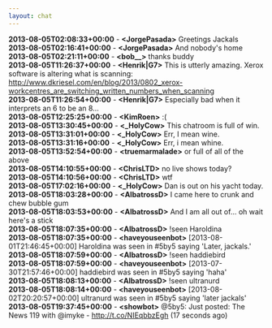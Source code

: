 ```yaml
---
layout: chat
---
```

**2013-08-05T02:08:33+00:00** - **&lt;JorgePasada&gt;** Greetings Jackals  
**2013-08-05T02:16:41+00:00** - **&lt;JorgePasada&gt;** And nobody's home  
**2013-08-05T02:21:11+00:00** - **&lt;bob__&gt;** thanks buddy  
**2013-08-05T11:26:37+00:00** - **&lt;Henrik|G7&gt;** This is utterly amazing. Xerox software is altering what is scanning: http://www.dkriesel.com/en/blog/2013/0802_xerox-workcentres_are_switching_written_numbers_when_scanning  
**2013-08-05T11:26:54+00:00** - **&lt;Henrik|G7&gt;** Especially bad when it interprets an 6 to be an 8…  
**2013-08-05T12:25:25+00:00** - **&lt;KimRoen&gt;** :(  
**2013-08-05T13:30:45+00:00** - **&lt;_HolyCow&gt;** This chatroom is full of win.  
**2013-08-05T13:31:01+00:00** - **&lt;_HolyCow&gt;** Err, I mean wine.  
**2013-08-05T13:31:16+00:00** - **&lt;_HolyCow&gt;** Err, i mean whine.  
**2013-08-05T13:52:54+00:00** - **&lt;truemarmalade&gt;** or full of all of the above  
**2013-08-05T14:10:55+00:00** - **&lt;ChrisLTD&gt;** no live shows today?  
**2013-08-05T14:10:56+00:00** - **&lt;ChrisLTD&gt;** wtf  
**2013-08-05T17:02:16+00:00** - **&lt;_HolyCow&gt;** Dan is out on his yacht today.  
**2013-08-05T18:03:28+00:00** - **&lt;AlbatrossD&gt;** I came here to crunk and chew bubble gum  
**2013-08-05T18:03:53+00:00** - **&lt;AlbatrossD&gt;** And I am all out of... oh wait here's a stick  
**2013-08-05T18:07:35+00:00** - **&lt;AlbatrossD&gt;** !seen Haroldina  
**2013-08-05T18:07:35+00:00** - **&lt;haveyouseenbot&gt;** [2013-08-01T21:46:45+00:00] Haroldina was seen in #5by5 saying 'Later, jackals.'  
**2013-08-05T18:07:59+00:00** - **&lt;AlbatrossD&gt;** !seen haddiebird  
**2013-08-05T18:07:59+00:00** - **&lt;haveyouseenbot&gt;** [2013-07-30T21:57:46+00:00] haddiebird was seen in #5by5 saying 'haha'  
**2013-08-05T18:08:13+00:00** - **&lt;AlbatrossD&gt;** !seen ultranurd  
**2013-08-05T18:08:14+00:00** - **&lt;haveyouseenbot&gt;** [2013-08-02T20:20:57+00:00] ultranurd was seen in #5by5 saying 'later jackals'  
**2013-08-05T19:37:45+00:00** - **&lt;showbot&gt;** @5by5: Just posted: The News 119 with @imyke - http://t.co/NIEqbbzEgh (17 seconds ago)  

